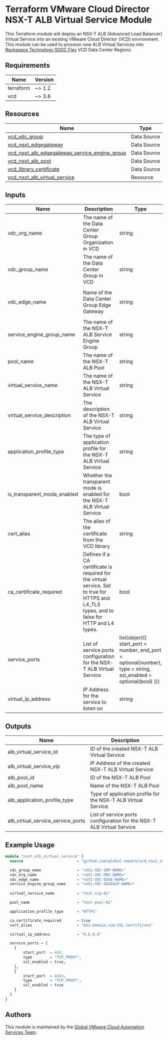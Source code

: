 # Terraform VMware Cloud Director NSX-T ALB Virtual Service Module

This Terraform module will deploy an NSX-T ALB (Advanced Load Balancer) Virtual Service into an existing VMware Cloud Director (VCD) environment. This module can be used to provsion new ALB Virtual Services into [Rackspace Technology SDDC Flex](https://www.rackspace.com/cloud/private/software-defined-data-center-flex) VCD Data Center Regions.

## Requirements

| Name      | Version |
|-----------|---------|
| terraform | ~> 1.2  |
| vcd       | ~> 3.8  |

## Resources

| Name                                                                                                                                 | Type         |
|--------------------------------------------------------------------------------------------------------------------------------------|--------------|
| [vcd_vdc_group](https://registry.terraform.io/providers/vmware/vcd/latest/docs/data-sources/vdc_group)                               | Data Source  |
| [vcd_nsxt_edgegateway](https://registry.terraform.io/providers/vmware/vcd/latest/docs/data-sources/nsxt_edgegateway)                 | Data Source  |
| [vcd_nsxt_alb_edgegateway_service_engine_group](https://registry.terraform.io/providers/vmware/vcd/latest/docs/data-sources/nsxt_alb_edgegateway_service_engine_group) | Data Source  |
| [vcd_nsxt_alb_pool](https://registry.terraform.io/providers/vmware/vcd/latest/docs/data-sources/nsxt_alb_pool)                       | Data Source  |
| [vcd_library_certificate](https://registry.terraform.io/providers/vmware/vcd/latest/docs/data-sources/library_certificate)             | Data Source  |
| [vcd_nsxt_alb_virtual_service](https://registry.terraform.io/providers/vmware/vcd/latest/docs/resources/nsxt_alb_virtual_service)     | Resource     |

## Inputs

| Name | Description | Type | Default | Required |
|------|-------------|------|---------|----------|
| vdc_org_name | The name of the Data Center Group Organization in VCD | string | `"Organization Name Format: <Account_Number>-<Region>-<Account_Name>"` | yes |
| vdc_group_name | The name of the Data Center Group in VCD | string | `"Data Center Group Name Format: <Account_Number>-<Region>-<Account_Name> <datacenter group>"` | yes |
| vdc_edge_name | Name of the Data Center Group Edge Gateway | string | `"Edge Gateway Name Format: <Account_Number>-<Region>-<Edge_GW_Identifier>-<edge>"` | Yes |
| service_engine_group_name | The name of the NSX-T ALB Service Engine Group | string | `"Service Engine Group Name Format: <Region>-rsvc-lb-segroup<01>"` | yes |
| pool_name | The name of the NSX-T ALB Pool | string | - | yes |
| virtual_service_name | The name of the NSX-T ALB Virtual Service | string | - | yes |
| virtual_service_description | The description of the NSX-T ALB Virtual Service | string | "" | no |
| application_profile_type | The type of application profile for the NSX-T ALB Virtual Service | string | - | yes |
| is_transparent_mode_enabled | Whether the transparent mode is enabled for the NSX-T ALB Virtual Service | bool | false | no |
| cert_alias | The alias of the certificate from the VCD library | string | "" | no |
| ca_certificate_required | Defines if a CA certificate is required for the virtual service. Set to true for HTTPS and L4_TLS types, and to false for HTTP and L4 types. | bool | false | no |
| service_ports | List of service ports configuration for the NSX-T ALB Virtual Service | list(object({ start_port = number, end_port = optional(number), type = string, ssl_enabled = optional(bool) })) | - | yes |
| virtual_ip_address | IP Address for the service to listen on | string | - | yes |


## Outputs

| Name                                    | Description                                                    |
|-----------------------------------------|----------------------------------------------------------------|
| alb_virtual_service_id                  | ID of the created NSX-T ALB Virtual Service                    |
| alb_virtual_service_vip                 | IP Address of the created NSX-T ALB Virtual Service             |
| alb_pool_id                             | ID of the NSX-T ALB Pool                                        |
| alb_pool_name                           | Name of the NSX-T ALB Pool                                      |
| alb_application_profile_type            | Type of application profile for the NSX-T ALB Virtual Service   |
| alb_virtual_service_service_ports       | List of service ports configuration for the NSX-T ALB Virtual Service |

## Example Usage

```terraform
module "nsxt_alb_virtual_service" {
  source                        = "github.com/global-vmware/vcd_nsxt_alb_virtual_service.git?ref=v1.1.0"

  vdc_group_name                = "<US1-VDC-GRP-NAME>"
  vdc_org_name                  = "<US1-VDC-ORG-NAME>"
  vdc_edge_name                 = "<US1-VDC-EDGE-NAME>"
  service_engine_group_name     = "<US1-VDC-SEGROUP-NAME>"
  
  virtual_service_name          = "test-vip-01"

  pool_name                     = "test-pool-01"

  application_profile_type      = "HTTPS"

  ca_certificate_required       = true
  cert_alias                    = "US1-domain.com-SSL-Certificate"

  virtual_ip_address            = "8.8.8.8"

  service_ports = [
    {
        start_port  = 443,
        type        = "TCP_PROXY",
        ssl_enabled = true,
    },
    {
        start_port  = 8443,
        type        = "TCP_PROXY",
        ssl_enabled = true
    }
  ]
}
```

## Authors

This module is maintained by the [Global VMware Cloud Automation Services Team](https://github.com/global-vmware).
